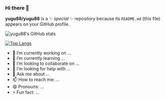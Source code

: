 ### Hi there 👋


**yugu88/yugu88** is a ✨ _special_ ✨ repository because its `README.md` (this file) appears on your GitHub profile.


![yugu88's GitHub stats](https://github-readme-stats.vercel.app/api?username=yugu88&show_icons=true&theme=highcontrast&count_private=true)

[![Top Langs](https://github-readme-stats.vercel.app/api/top-langs/?username=yugu88&layout=compact)](https://github.com/anuraghazra/github-readme-stats)


- 🔭 I’m currently working on ...
- 🌱 I’m currently learning ...
- 👯 I’m looking to collaborate on ...
- 🤔 I’m looking for help with ...
- 💬 Ask me about ...
- 📫 How to reach me: ...
- 😄 Pronouns: ...
- ⚡ Fun fact: ...

